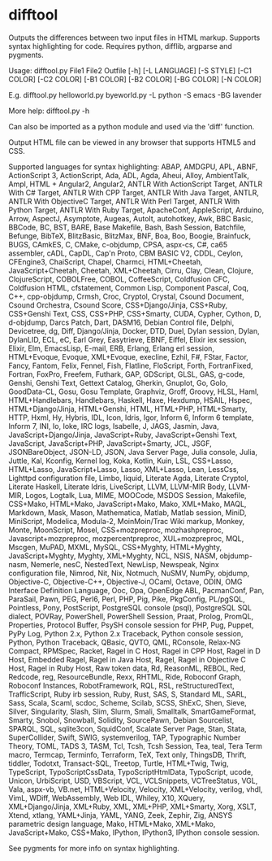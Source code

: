 # difftool
Outputs the differences between two input files in HTML markup. Supports syntax highlighting for code. Requires python, difflib, argparse and pygments.

Usage: difftool.py File1 File2 Outfile [-h] [-L LANGUAGE] [-S STYLE] [-C1 COLOR] [-C2 COLOR] [-B1 COLOR] [-B2 COLOR] [-BG COLOR] [-N COLOR]

E.g. difftool.py helloworld.py byeworld.py -L python -S emacs -BG lavender

More help: difftool.py -h

Can also be imported as a python module and used via the 'diff' function.

Output HTML file can be viewed in any browser that supports HTML5 and CSS.

Supported languages for syntax highlighting: ABAP, AMDGPU, APL, ABNF, ActionScript 3, ActionScript, Ada, ADL, Agda, Aheui, Alloy, AmbientTalk, Ampl, HTML + Angular2, Angular2, ANTLR With ActionScript Target, ANTLR With C# Target, ANTLR With CPP Target, ANTLR With Java Target, ANTLR, ANTLR With ObjectiveC Target, ANTLR With Perl Target, ANTLR With Python Target, ANTLR With Ruby Target, ApacheConf, AppleScript, Arduino, Arrow, AspectJ, Asymptote, Augeas, AutoIt, autohotkey, Awk, BBC Basic, BBCode, BC, BST, BARE, Base Makefile, Bash, Bash Session, Batchfile, Befunge, BibTeX, BlitzBasic, BlitzMax, BNF, Boa, Boo, Boogie, Brainfuck, BUGS, CAmkES, C, CMake, c-objdump, CPSA, aspx-cs, C#, ca65 assembler, cADL, CapDL, Cap'n Proto, CBM BASIC V2, CDDL, Ceylon, CFEngine3, ChaiScript, Chapel, Charmci, HTML+Cheetah, JavaScript+Cheetah, Cheetah, XML+Cheetah, Cirru, Clay, Clean, Clojure, ClojureScript, COBOLFree, COBOL, CoffeeScript, Coldfusion CFC, Coldfusion HTML, cfstatement, Common Lisp, Component Pascal, Coq, C++, cpp-objdump, Crmsh, Croc, Cryptol, Crystal, Csound Document, Csound Orchestra, Csound Score, CSS+Django/Jinja, CSS+Ruby, CSS+Genshi Text, CSS, CSS+PHP, CSS+Smarty, CUDA, Cypher, Cython, D, d-objdump, Darcs Patch, Dart, DASM16, Debian Control file, Delphi, Devicetree, dg, Diff, Django/Jinja, Docker, DTD, Duel, Dylan session, Dylan, DylanLID, ECL, eC, Earl Grey, Easytrieve, EBNF, Eiffel, Elixir iex session, Elixir, Elm, EmacsLisp, E-mail, ERB, Erlang, Erlang erl session, HTML+Evoque, Evoque, XML+Evoque, execline, Ezhil, F#, FStar, Factor, Fancy, Fantom, Felix, Fennel, Fish, Flatline, FloScript, Forth, FortranFixed, Fortran, FoxPro, Freefem, Futhark, GAP, GDScript, GLSL, GAS, g-code, Genshi, Genshi Text, Gettext Catalog, Gherkin, Gnuplot, Go, Golo, GoodData-CL, Gosu, Gosu Template, Graphviz, Groff, Groovy, HLSL, Haml, HTML+Handlebars, Handlebars, Haskell, Haxe, Hexdump, HSAIL, Hspec, HTML+Django/Jinja, HTML+Genshi, HTML, HTML+PHP, HTML+Smarty, HTTP, Hxml, Hy, Hybris, IDL, Icon, Idris, Igor, Inform 6, Inform 6 template, Inform 7, INI, Io, Ioke, IRC logs, Isabelle, J, JAGS, Jasmin, Java, JavaScript+Django/Jinja, JavaScript+Ruby, JavaScript+Genshi Text, JavaScript, JavaScript+PHP, JavaScript+Smarty, JCL, JSGF, JSONBareObject, JSON-LD, JSON, Java Server Page, Julia console, Julia, Juttle, Kal, Kconfig, Kernel log, Koka, Kotlin, Kuin, LSL, CSS+Lasso, HTML+Lasso, JavaScript+Lasso, Lasso, XML+Lasso, Lean, LessCss, Lighttpd configuration file, Limbo, liquid, Literate Agda, Literate Cryptol, Literate Haskell, Literate Idris, LiveScript, LLVM, LLVM-MIR Body, LLVM-MIR, Logos, Logtalk, Lua, MIME, MOOCode, MSDOS Session, Makefile, CSS+Mako, HTML+Mako, JavaScript+Mako, Mako, XML+Mako, MAQL, Markdown, Mask, Mason, Mathematica, Matlab, Matlab session, MiniD, MiniScript, Modelica, Modula-2, MoinMoin/Trac Wiki markup, Monkey, Monte, MoonScript, Mosel, CSS+mozpreproc, mozhashpreproc, Javascript+mozpreproc, mozpercentpreproc, XUL+mozpreproc, MQL, Mscgen, MuPAD, MXML, MySQL, CSS+Myghty, HTML+Myghty, JavaScript+Myghty, Myghty, XML+Myghty, NCL, NSIS, NASM, objdump-nasm, Nemerle, nesC, NestedText, NewLisp, Newspeak, Nginx configuration file, Nimrod, Nit, Nix, Notmuch, NuSMV, NumPy, objdump, Objective-C, Objective-C++, Objective-J, OCaml, Octave, ODIN, OMG Interface Definition Language, Ooc, Opa, OpenEdge ABL, PacmanConf, Pan, ParaSail, Pawn, PEG, Perl6, Perl, PHP, Pig, Pike, PkgConfig, PL/pgSQL, Pointless, Pony, PostScript, PostgreSQL console (psql), PostgreSQL SQL dialect, POVRay, PowerShell, PowerShell Session, Praat, Prolog, PromQL, Properties, Protocol Buffer, PsySH console session for PHP, Pug, Puppet, PyPy Log, Python 2.x, Python 2.x Traceback, Python console session, Python, Python Traceback, QBasic, QVTO, QML, RConsole, Relax-NG Compact, RPMSpec, Racket, Ragel in C Host, Ragel in CPP Host, Ragel in D Host, Embedded Ragel, Ragel in Java Host, Ragel, Ragel in Objective C Host, Ragel in Ruby Host, Raw token data, Rd, ReasonML, REBOL, Red, Redcode, reg, ResourceBundle, Rexx, RHTML, Ride, Roboconf Graph, Roboconf Instances, RobotFramework, RQL, RSL, reStructuredText, TrafficScript, Ruby irb session, Ruby, Rust, SAS, S, Standard ML, SARL, Sass, Scala, Scaml, scdoc, Scheme, Scilab, SCSS, ShExC, Shen, Sieve, Silver, Singularity, Slash, Slim, Slurm, Smali, Smalltalk, SmartGameFormat, Smarty, Snobol, Snowball, Solidity, SourcePawn, Debian Sourcelist, SPARQL, SQL, sqlite3con, SquidConf, Scalate Server Page, Stan, Stata, SuperCollider, Swift, SWIG, systemverilog, TAP, Typographic Number Theory, TOML, TADS 3, TASM, Tcl, Tcsh, Tcsh Session, Tea, teal, Tera Term macro, Termcap, Terminfo, Terraform, TeX, Text only, ThingsDB, Thrift, tiddler, Todotxt, Transact-SQL, Treetop, Turtle, HTML+Twig, Twig, TypeScript, TypoScriptCssData, TypoScriptHtmlData, TypoScript, ucode, Unicon, UrbiScript, USD, VBScript, VCL, VCLSnippets, VCTreeStatus, VGL, Vala, aspx-vb, VB.net, HTML+Velocity, Velocity, XML+Velocity, verilog, vhdl, VimL, WDiff, WebAssembly, Web IDL, Whiley, X10, XQuery, XML+Django/Jinja, XML+Ruby, XML, XML+PHP, XML+Smarty, Xorg, XSLT, Xtend, xtlang, YAML+Jinja, YAML, YANG, Zeek, Zephir, Zig, ANSYS parametric design language, Mako, HTML+Mako, XML+Mako, JavaScript+Mako, CSS+Mako, IPython, IPython3, IPython console session.

See pygments for more info on syntax highlighting.

